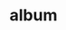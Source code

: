 ---
layout: album
resource: instagram
title: "album"
description: "masonry"
active: gallery
header-img: "img/gallery-bg.jpg"
album-title: "my 9th album"
images:
  - image_path: teamy_99/9/20240112_152441_418738482_18387725971065911_1342056681211694097_n.jpg
  - image_path: teamy_99/9/20240112_152441_418739136_18387725962065911_7229586645696670724_n.jpg
  - image_path: teamy_99/9/20240112_152441_418748544_18387725980065911_387763545897909308_n.jpg
  - image_path: teamy_99/9/20240304_195836_431312585_18399759130065911_7212304773075369339_n.jpg
  - image_path: teamy_99/9/20240304_195836_431312691_18399759100065911_6514673506829655003_n.jpg
  - image_path: teamy_99/9/20240304_195836_431338137_18399759118065911_9037608192120630706_n.jpg
  - image_path: teamy_99/9/20240304_195836_431345906_18399759109065911_8016469024802973817_n.jpg
  - image_path: teamy_99/9/20240306_122027_429761335_18400012285065911_8106777206173561104_n.jpg
  - image_path: teamy_99/9/20240306_122027_429769332_18400012306065911_941072408561380376_n.jpg
  - image_path: teamy_99/9/20240306_122027_429850233_18400012294065911_7711578154820398435_n.jpg
  - image_path: teamy_99/9/20240306_122027_430211948_18400012315065911_6634594285927075214_n.jpg
  - image_path: teamy_99/9/20250114_100712_473691445_18454984954065911_6076480692714161207_n.jpg
  - image_path: teamy_99/9/20250114_100712_473722818_18454984972065911_6904802666779195484_n.jpg
  - image_path: teamy_99/9/20250114_100712_473742530_18454984981065911_3104834334746235766_n.jpg
  - image_path: teamy_99/9/20250114_100712_473757043_18454984933065911_7451711101445586310_n.jpg
  - image_path: teamy_99/9/20250114_100712_473785668_18454984963065911_1244383201539204173_n.jpg
  - image_path: teamy_99/9/20250114_100712_473798902_18454984942065911_5070365965415888063_n.jpg
  - image_path: teamy_99/9/20250116_103609_473756846_18455315029065911_971228536688200551_n.jpg
  - image_path: teamy_99/9/20250116_103609_473810486_18455315008065911_2649385862197426973_n.jpg
  - image_path: teamy_99/9/20250116_103609_473887123_18455315041065911_4302917007959708729_n.jpg
---